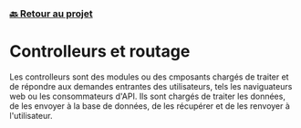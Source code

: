 ### [🔙 Retour au projet](https://github.com/theox33/Stage-Technique/blob/main/first-nest-app/HOME.md)

# Controlleurs et routage

Les controlleurs sont des modules ou des cmposants chargés de traiter et de répondre aux demandes entrantes des utilisateurs, tels les naviguateurs web ou les consommateurs d'API. Ils sont chargés de traiter les données, de les envoyer à la base de données, de les récupérer et de les renvoyer à l'utilisateur.